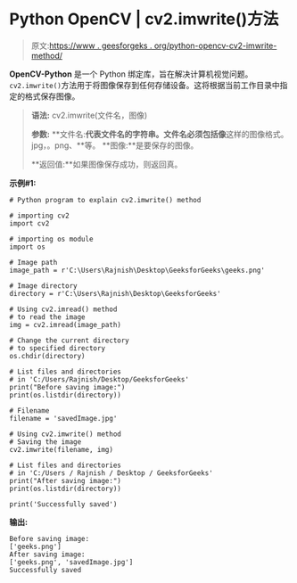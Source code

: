 # Python OpenCV | cv2.imwrite()方法

> 原文:[https://www . geesforgeks . org/python-opencv-cv2-imwrite-method/](https://www.geeksforgeeks.org/python-opencv-cv2-imwrite-method/)

**OpenCV-Python** 是一个 Python 绑定库，旨在解决计算机视觉问题。`cv2.imwrite()`方法用于将图像保存到任何存储设备。这将根据当前工作目录中指定的格式保存图像。

> **语法:** cv2.imwrite(文件名，图像)
> 
> **参数:**
> **文件名:**代表文件名的字符串。文件名必须包括像**这样的图像格式。jpg，。png、**等。
> **图像:**是要保存的图像。
> 
> **返回值:**如果图像保存成功，则返回真。

**示例#1:**

```
# Python program to explain cv2.imwrite() method

# importing cv2 
import cv2

# importing os module  
import os

# Image path
image_path = r'C:\Users\Rajnish\Desktop\GeeksforGeeks\geeks.png'

# Image directory
directory = r'C:\Users\Rajnish\Desktop\GeeksforGeeks'

# Using cv2.imread() method
# to read the image
img = cv2.imread(image_path)

# Change the current directory 
# to specified directory 
os.chdir(directory)

# List files and directories  
# in 'C:/Users/Rajnish/Desktop/GeeksforGeeks'  
print("Before saving image:")  
print(os.listdir(directory))  

# Filename
filename = 'savedImage.jpg'

# Using cv2.imwrite() method
# Saving the image
cv2.imwrite(filename, img)

# List files and directories  
# in 'C:/Users / Rajnish / Desktop / GeeksforGeeks'  
print("After saving image:")  
print(os.listdir(directory))

print('Successfully saved')
```

**输出:**

```
Before saving image:
['geeks.png']
After saving image:
['geeks.png', 'savedImage.jpg']
Successfully saved

```